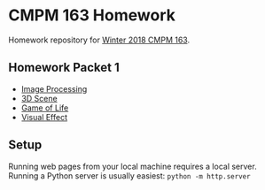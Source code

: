 # CMPM 163 Homework
Homework repository for [Winter 2018 CMPM 163](https://creativecoding.soe.ucsc.edu/courses/cmpm163/).

## Homework Packet 1
* [Image Processing](https://cyreb7.github.io/cmpm-163-homework/hw1/imageProcessing.html)
* [3D Scene](https://cyreb7.github.io/cmpm-163-homework/hw1/3dscene.html)
* [Game of Life](https://cyreb7.github.io/cmpm-163-homework/hw1/gameOfLife.html)
* [Visual Effect](https://cyreb7.github.io/cmpm-163-homework/hw1/Homework1D.pdf)

## Setup
Running web pages from your local machine requires a local server. Running a Python server is usually easiest:
```python -m http.server```
